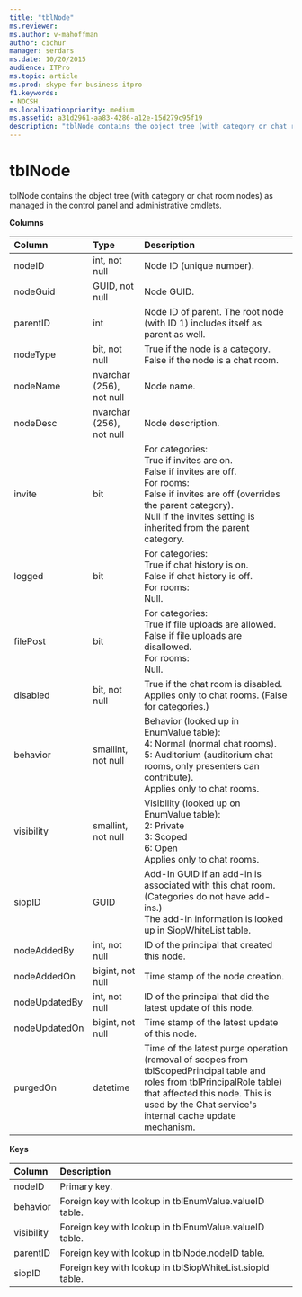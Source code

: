 ```yaml
---
title: "tblNode"
ms.reviewer: 
ms.author: v-mahoffman
author: cichur
manager: serdars
ms.date: 10/20/2015
audience: ITPro
ms.topic: article
ms.prod: skype-for-business-itpro
f1.keywords:
- NOCSH
ms.localizationpriority: medium
ms.assetid: a31d2961-aa83-4286-a12e-15d279c95f19
description: "tblNode contains the object tree (with category or chat room nodes) as managed in the control panel and administrative cmdlets."
---
```


# tblNode
 
tblNode contains the object tree (with category or chat room nodes) as managed in the control panel and administrative cmdlets.
  
**Columns**

|**Column**|**Type**|**Description**|
|:-----|:-----|:-----|
|nodeID  <br/> |int, not null  <br/> |Node ID (unique number).  <br/> |
|nodeGuid  <br/> |GUID, not null  <br/> |Node GUID.  <br/> |
|parentID  <br/> |int  <br/> |Node ID of parent. The root node (with ID 1) includes itself as parent as well.  <br/> |
|nodeType  <br/> |bit, not null  <br/> |True if the node is a category.  <br/> False if the node is a chat room.  <br/> |
|nodeName  <br/> |nvarchar (256), not null  <br/> |Node name.  <br/> |
|nodeDesc  <br/> |nvarchar (256), not null  <br/> |Node description.  <br/> |
|invite  <br/> |bit  <br/> | For categories: <br/>  True if invites are on. <br/>  False if invites are off. <br/>  For rooms: <br/>  False if invites are off (overrides the parent category). <br/>  Null if the invites setting is inherited from the parent category. <br/> |
|logged  <br/> |bit  <br/> | For categories: <br/>  True if chat history is on. <br/>  False if chat history is off. <br/>  For rooms: <br/>  Null. <br/> |
|filePost  <br/> |bit  <br/> | For categories: <br/>  True if file uploads are allowed. <br/>  False if file uploads are disallowed. <br/>  For rooms: <br/>  Null. <br/> |
|disabled  <br/> |bit, not null  <br/> |True if the chat room is disabled. Applies only to chat rooms. (False for categories.)  <br/> |
|behavior  <br/> |smallint, not null  <br/> | Behavior (looked up in EnumValue table): <br/>  4: Normal (normal chat rooms). <br/>  5: Auditorium (auditorium chat rooms, only presenters can contribute). <br/>  Applies only to chat rooms. <br/> |
|visibility  <br/> |smallint, not null  <br/> | Visibility (looked up on EnumValue table): <br/>  2: Private <br/>  3: Scoped <br/>  6: Open <br/>  Applies only to chat rooms. <br/> |
|siopID  <br/> |GUID  <br/> |Add-In GUID if an add-in is associated with this chat room. (Categories do not have add-ins.)  <br/> The add-in information is looked up in SiopWhiteList table.  <br/> |
|nodeAddedBy  <br/> |int, not null  <br/> |ID of the principal that created this node.  <br/> |
|nodeAddedOn  <br/> |bigint, not null  <br/> |Time stamp of the node creation.  <br/> |
|nodeUpdatedBy  <br/> |int, not null  <br/> |ID of the principal that did the latest update of this node.  <br/> |
|nodeUpdatedOn  <br/> |bigint, not null  <br/> |Time stamp of the latest update of this node.  <br/> |
|purgedOn  <br/> |datetime  <br/> |Time of the latest purge operation (removal of scopes from tblScopedPrincipal table and roles from tblPrincipalRole table) that affected this node. This is used by the Chat service's internal cache update mechanism.  <br/> |
   
**Keys**

|**Column**|**Description**|
|:-----|:-----|
|nodeID  <br/> |Primary key.  <br/> |
|behavior  <br/> |Foreign key with lookup in tblEnumValue.valueID table.  <br/> |
|visibility  <br/> |Foreign key with lookup in tblEnumValue.valueID table.  <br/> |
|parentID  <br/> |Foreign key with lookup in tblNode.nodeID table.  <br/> |
|siopID  <br/> |Foreign key with lookup in tblSiopWhiteList.siopId table.  <br/> |
   

